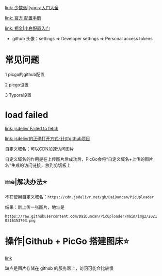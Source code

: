 [link: 少数派|typora入门大全](https://sspai.com/post/54912)

[link: 官方 配置手册](https://picgo.github.io/PicGo-Doc/zh/guide/config.html#github%E5%9B%BE%E5%BA%8A)

[link: 掘金|小白配置入门](https://juejin.cn/post/6875923111124926472)

- github 头像：settings => Developer settings => Personal access tokens



# 常见问题

1 picgo的github配置

2 picgo设置

3 Typora设置



# load failed

[link: jsdelivr Failed to fetch](https://www.tangruiping.com/post/jsdelivr-failed-to-fetch-version-info-for.html)

[link: jsdelivr的正确打开方式-针对github项目](https://bili33.top/2020/02/08/jsDelivr-Usage/)



自定义域名：可以CDN加速访问图片

自定义域名的作用是在上传图片后成功后，PicGo会将“自定义域名+上传的图片名”生成的访问链接，放到剪切板上



## me|解决办法⭐

不在使用自定义域名：`https://cdn.jsdelivr.net/gh/DaiDuncan/PicUploader`

结果：新上传一张图片，地址是

`https://raw.githubusercontent.com/DaiDuncan/PicUploader/main/img2/20210316153703.png`





# 操作|Github + PicGo 搭建图床⭐

[link](https://www.jianshu.com/p/9d91355e8418)

缺点是图片存储在 github 的服务器上，访问可能会比较慢